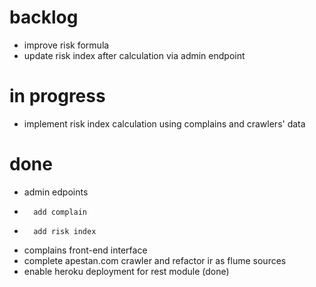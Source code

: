 backlog
====

* 	improve risk formula
* 	update risk index after calculation via admin endpoint 


in progress
====
* 	implement risk index calculation using complains and crawlers' data


done
====

*	admin edpoints 
* 		add complain
*		add risk index
*	complains front-end interface
* 	complete apestan.com crawler and refactor ir as flume sources
* 	enable heroku deployment for rest module	(done)
